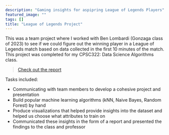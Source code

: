 ```yaml
---
description: "Gaming insights for aspipring League of Legends Players"
featured_image: ""
tags: []
title: "League of Legends Project"
---
```


This was a team project where I worked with Ben Lombardi (Gonzaga class of 2023) to see if we could figure out the winning player in a League of Legends match based on data collected in the first 10 minutes of the match. This project was completed for my CPSC322: Data Science Algorithms class. 

> [Check out the report](https://github.com/TrevorBushnell/League-Game-Prediction-Project)

Tasks included:

* Communicating with team members to develop a cohesive project and presentation
* Build popular machine learning algorithms (kNN, Naive Bayes, Random Forest) by hand
* Produce visualizations that helped provide insights into the dataset and helped us choose what attributes to train on
* Communicated these insights in the form of a report and presented the findings to the class and professor